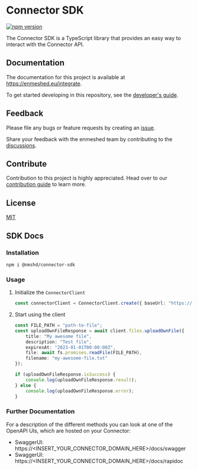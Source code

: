 # Connector SDK

[![npm version](https://badge.fury.io/js/%40nmshd%2fconnector-sdk.svg)](https://www.npmjs.com/package/@nmshd/connector-sdk)

The Connector SDK is a TypeScript library that provides an easy way to interact with the Connector API.

## Documentation

The documentation for this project is available at https://enmeshed.eu/integrate.

To get started developing in this repository, see the [developer's guide](README_dev.md).

## Feedback

Please file any bugs or feature requests by creating an [issue](https://github.com/nmshd/feedback/issues).

Share your feedback with the enmeshed team by contributing to the [discussions](https://github.com/nmshd/feedback/discussions).

## Contribute

Contribution to this project is highly appreciated. Head over to our [contribution guide](https://github.com/nmshd/.github/blob/main/CONTRIBUTING.md) to learn more.

## License

[MIT](LICENSE)

## SDK Docs

### Installation

```
npm i @nmshd/connector-sdk
```

### Usage

1. Initialize the `ConnectorClient`

    ```typescript
    const connectorClient = ConnectorClient.create({ baseUrl: "https://<INSERT_YOUR_CONNECTOR_DOMAIN_HERE>", apiKey: "<INSERT_YOUR_API_KEY_HERE>" });
    ```

2. Start using the client

    ```typescript
    const FILE_PATH = "path-to-file";
    const uploadOwnFileResponse = await client.files.uploadOwnFile({
        title: "My awesome file",
        description: "Test file",
        expiresAt: "2023-01-01T00:00:00Z",
        file: await fs.promises.readFile(FILE_PATH),
        filename: "my-awesome-file.txt"
    });

    if (uploadOwnFileResponse.isSuccess) {
        console.log(uploadOwnFileResponse.result);
    } else {
        console.log(uploadOwnFileResponse.error);
    }
    ```

### Further Documentation

For a description of the different methods you can look at one of the OpenAPI UIs, which are hosted on your Connector:

- SwaggerUI: https://<INSERT_YOUR_CONNECTOR_DOMAIN_HERE>/docs/swagger
- SwaggerUI: https://<INSERT_YOUR_CONNECTOR_DOMAIN_HERE>/docs/rapidoc
